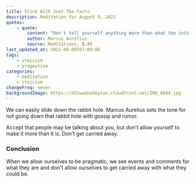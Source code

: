 ```yaml
---
title: Stick With Just The Facts
description: Meditation for August 9, 2021
quotes:
    - quote:
        content: "Don't tell yourself anything more than what the initial impressions report. It's been reported to you that someone is speaking badly about you. This is the report — the report wasn't that you've been harmed. I see that my son is sick — but not that his life is at risk. So always stay within your first impressions, and don't add to them in your head — this way nothing can happen to you."
        author: Marcus Aurelius
        source: Meditations, 8.49
last_updated_at: 2021-08-09T07:00:00
tags:
    - stoicism
    - pragmatism
categories:
    - meditation
    - stoicism
changeFreq: never
backgroundImage: https://d3iwoqnah6ycun.cloudfront.net/IMG_8044.jpg
---
```


We can easily slide down the rabbit hole. Marcus Aurelius sets the tone for not going down that rabbit hole with gossip 
and rumor.

Accept that people may be talking about you, but don't allow yourself to make it more than it is. Don't get carried away.

### Conclusion

When we allow ourselves to be pragmatic, we see events and comments for what they are and don't allow ourselves to get 
carried away with what they could be.
